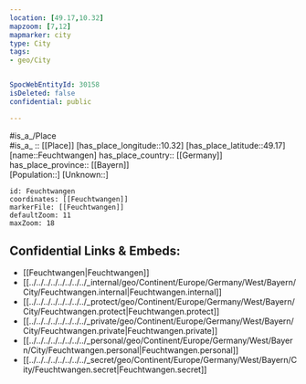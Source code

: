```yaml
---
location: [49.17,10.32] 
mapzoom: [7,12] 
mapmarker: city 
type: City
tags:
- geo/City


SpocWebEntityId: 30158
isDeleted: false
confidential: public

---
```

#is_a_/Place  
#is_a_ :: [[Place]] 
[has_place_longitude::10.32] 
[has_place_latitude::49.17] 
[name::Feuchtwangen] 
has_place_country:: [[Germany]]  
has_place_province:: [[Bayern]]  
[Population::] 
[Unknown::] 


```leaflet
id: Feuchtwangen
coordinates: [[Feuchtwangen]] 
markerFile: [[Feuchtwangen]] 
defaultZoom: 11 
maxZoom: 18
```


## Confidential Links & Embeds: 
- [[Feuchtwangen|Feuchtwangen]]  
- [[../../../../../../../../_internal/geo/Continent/Europe/Germany/West/Bayern/City/Feuchtwangen.internal|Feuchtwangen.internal]] 
- [[../../../../../../../../_protect/geo/Continent/Europe/Germany/West/Bayern/City/Feuchtwangen.protect|Feuchtwangen.protect]] 
- [[../../../../../../../../_private/geo/Continent/Europe/Germany/West/Bayern/City/Feuchtwangen.private|Feuchtwangen.private]] 
- [[../../../../../../../../_personal/geo/Continent/Europe/Germany/West/Bayern/City/Feuchtwangen.personal|Feuchtwangen.personal]] 
- [[../../../../../../../../_secret/geo/Continent/Europe/Germany/West/Bayern/City/Feuchtwangen.secret|Feuchtwangen.secret]] 

